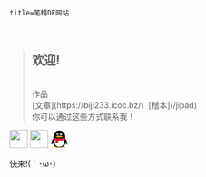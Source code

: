 ```
title=笔稽DE网站
```

<link rel="shroticon" href="/favicon.ico">

<script>document.title=“笔稽DE网站”</script>

<title>笔稽DE网站</title>

<br>

>## 欢迎!
>
><br>
>作品
><br>
>[文章](https://biji233.icoc.bz/)&nbsp; [稽本](/jipad)<br>
>你可以通过这些方式联系我！
><br>
><link rel="stylesheet" type="text/css" href="/files/css/a.css" />
><link rel="stylesheet" type="text/css" href="/files/css/m.css" />

<div class="m">
<a href="https://space.bilibili.com/202673925" target="_blank" alt="笔稽菌DEBilibili" title="Bilibili"><img src="https://bilibili.com/favicon.ico" height="32" width="32"></a>
<a href="https://github.com/hsz75" target="_blank" alt="Github" title="Github"><img src="https://github.com/favicon.ico" height="32" width="32"></a>
<a target="_blank" href="https://jq.qq.com/?_wv=1027&k=3UC9IdVi"><img src="/files/image/qqlogo.png" height="32" width="32" alt="QQ群" title="笔稽DE小屋(QQ群)"></a>
<p style="font-size:2.33">快来!(｀･ω･)</p>
</div>
